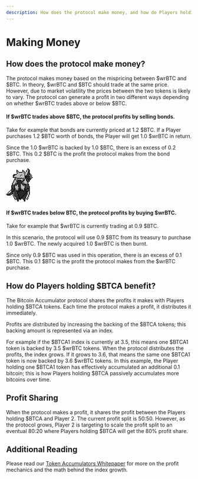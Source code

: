 ```yaml
---
description: How does the protocol make money, and how do Players holding $BTCA benefit?
---
```


# Making Money

## How does the protocol make money?

The protocol makes money based on the mispricing between $wrBTC and $BTC. In theory, $wrBTC and $BTC should trade at the same price. However, due to market volatility the prices between the two tokens is likely to vary. The protocol can generate a profit in two different ways depending on whether $wrBTC trades above or below $BTC.

#### If $wrBTC trades above $BTC, the protocol profits by selling bonds.

Take for example that bonds are currently priced at 1.2 $BTC. If a Player purchases 1.2 $BTC worth of bonds, the Player will get 1.0 $wrBTC in return.

Since the 1.0 $wrBTC is backed by 1.0 $BTC, there is an excess of 0.2 $BTC. This 0.2 $BTC is the profit the protocol makes from the bond purchase.

<div align="left">

<img src="../.gitbook/assets/Hunter_Idle_FullAnimation.gif" alt="">

</div>

#### If $wrBTC trades below BTC, the protocol profits by buying $wrBTC.

Take for example that $wrBTC is currently trading at 0.9 $BTC.

In this scenario, the protocol will use 0.9 $BTC from its treasury to purchase 1.0 $wrBTC. The newly acquired 1.0 $wrBTC is then burnt.

Since only 0.9 $BTC was used in this operation, there is an excess of 0.1 $BTC. This 0.1 $BTC is the profit the protocol makes from the $wrBTC purchase.

## How do Players holding $BTCA benefit?

The Bitcoin Accumulator protocol shares the profits it makes with Players holding $BTCA tokens. Each time the protocol makes a profit, it distributes it immediately.

Profits are distributed by increasing the backing of the $BTCA tokens; this backing amount is represented via an index.

For example if the $BTCA1 index is currently at 3.5, this means one $BTCA1 token is backed by 3.5 $wrBTC tokens. When the protocol distributes the profits, the index grows. If it grows to 3.6, that means the same one $BTCA1 token is now backed by 3.6 $wrBTC tokens. In this example, the Player holding one $BTCA1 token has effectively accumulated an additional 0.1 bitcoin; this is how Players holding $BTCA passively accumulates more bitcoins over time.

## Profit Sharing

When the protocol makes a profit, it shares the profit between the Players holding $BTCA and Player 2. The current profit split is 50:50. However, as the protocol grows, Player 2 is targeting to scale the profit split to an eventual 80:20 where Players holding $BTCA will get the 80% profit share.

## Additional Reading

Please read our [Token Accumulators Whitepaper](../press-kit/white-papers.md) for more on the profit mechanics and the math behind the index growth.&#x20;
